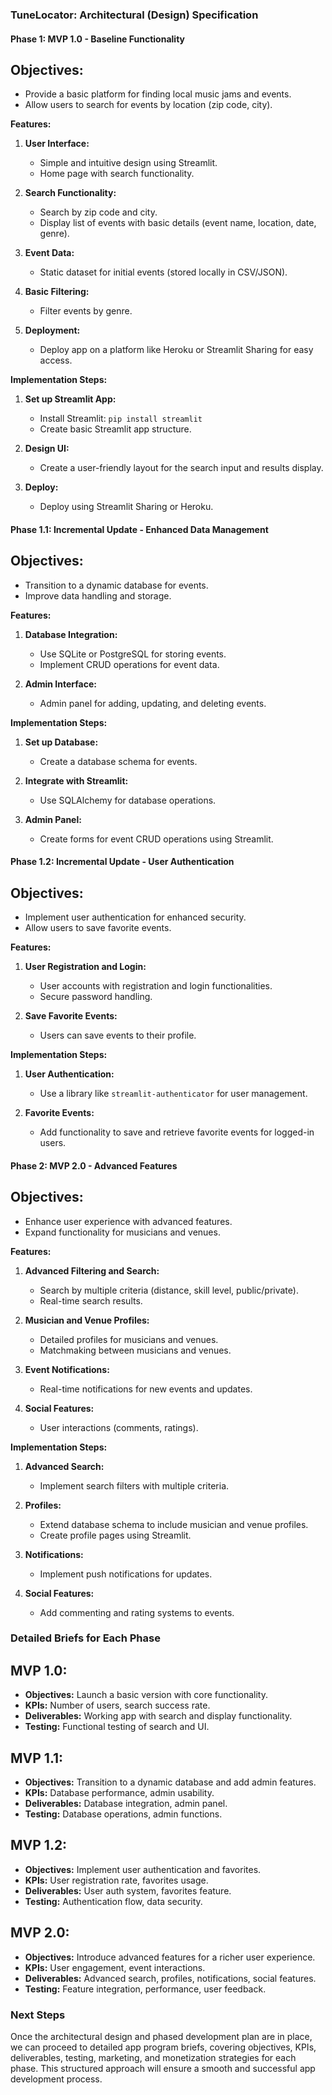 ### TuneLocator: Architectural (Design) Specification

#### Phase 1: MVP 1.0 - Baseline Functionality

**Objectives:**
---------------

*   Provide a basic platform for finding local music jams and events.
*   Allow users to search for events by location (zip code, city).

**Features:**

1.  **User Interface:**
    
    *   Simple and intuitive design using Streamlit.
    *   Home page with search functionality.
2.  **Search Functionality:**
    
    *   Search by zip code and city.
    *   Display list of events with basic details (event name, location, date, genre).
3.  **Event Data:**
    
    *   Static dataset for initial events (stored locally in CSV/JSON).
4.  **Basic Filtering:**
    
    *   Filter events by genre.
5.  **Deployment:**
    
    *   Deploy app on a platform like Heroku or Streamlit Sharing for easy access.

**Implementation Steps:**

1.  **Set up Streamlit App:**
    
    *   Install Streamlit: `pip install streamlit`
    *   Create basic Streamlit app structure.
 
    
2.  **Design UI:**
    
    *   Create a user-friendly layout for the search input and results display.
3.  **Deploy:**
    
    *   Deploy using Streamlit Sharing or Heroku.

#### Phase 1.1: Incremental Update - Enhanced Data Management

**Objectives:**
---------------

*   Transition to a dynamic database for events.
*   Improve data handling and storage.

**Features:**

1.  **Database Integration:**
    
    *   Use SQLite or PostgreSQL for storing events.
    *   Implement CRUD operations for event data.
2.  **Admin Interface:**
    
    *   Admin panel for adding, updating, and deleting events.

**Implementation Steps:**

1.  **Set up Database:**
    
    *   Create a database schema for events.
    
2.  **Integrate with Streamlit:**
    
    *   Use SQLAlchemy for database operations.

    
3.  **Admin Panel:**
    
    *   Create forms for event CRUD operations using Streamlit.

#### Phase 1.2: Incremental Update - User Authentication

**Objectives:**
---------------

*   Implement user authentication for enhanced security.
*   Allow users to save favorite events.

**Features:**

1.  **User Registration and Login:**
    
    *   User accounts with registration and login functionalities.
    *   Secure password handling.
2.  **Save Favorite Events:**
    
    *   Users can save events to their profile.

**Implementation Steps:**

1.  **User Authentication:**
    
    *   Use a library like `streamlit-authenticator` for user management.
    
2.  **Favorite Events:**
    
    *   Add functionality to save and retrieve favorite events for logged-in users.

#### Phase 2: MVP 2.0 - Advanced Features

**Objectives:**
---------------

*   Enhance user experience with advanced features.
*   Expand functionality for musicians and venues.

**Features:**

1.  **Advanced Filtering and Search:**
    
    *   Search by multiple criteria (distance, skill level, public/private).
    *   Real-time search results.
2.  **Musician and Venue Profiles:**
    
    *   Detailed profiles for musicians and venues.
    *   Matchmaking between musicians and venues.
3.  **Event Notifications:**
    
    *   Real-time notifications for new events and updates.
4.  **Social Features:**
    
    *   User interactions (comments, ratings).

**Implementation Steps:**

1.  **Advanced Search:**
    
    *   Implement search filters with multiple criteria.
    
2.  **Profiles:**
    
    *   Extend database schema to include musician and venue profiles.
    *   Create profile pages using Streamlit.
3.  **Notifications:**
    
    *   Implement push notifications for updates.
4.  **Social Features:**
    
    *   Add commenting and rating systems to events.

### Detailed Briefs for Each Phase

**MVP 1.0:**
------------

*   **Objectives:** Launch a basic version with core functionality.
*   **KPIs:** Number of users, search success rate.
*   **Deliverables:** Working app with search and display functionality.
*   **Testing:** Functional testing of search and UI.

**MVP 1.1:**
------------

*   **Objectives:** Transition to a dynamic database and add admin features.
*   **KPIs:** Database performance, admin usability.
*   **Deliverables:** Database integration, admin panel.
*   **Testing:** Database operations, admin functions.

**MVP 1.2:**
------------

*   **Objectives:** Implement user authentication and favorites.
*   **KPIs:** User registration rate, favorites usage.
*   **Deliverables:** User auth system, favorites feature.
*   **Testing:** Authentication flow, data security.

**MVP 2.0:**
------------

*   **Objectives:** Introduce advanced features for a richer user experience.
*   **KPIs:** User engagement, event interactions.
*   **Deliverables:** Advanced search, profiles, notifications, social features.
*   **Testing:** Feature integration, performance, user feedback.

### Next Steps

Once the architectural design and phased development plan are in place, we can proceed to detailed app program briefs, covering objectives, KPIs, deliverables, testing, marketing, and monetization strategies for each phase. This structured approach will ensure a smooth and successful app development process.
